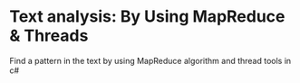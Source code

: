 # Text analysis: By Using MapReduce & Threads
Find a pattern in the text by using MapReduce algorithm and thread tools in c#
